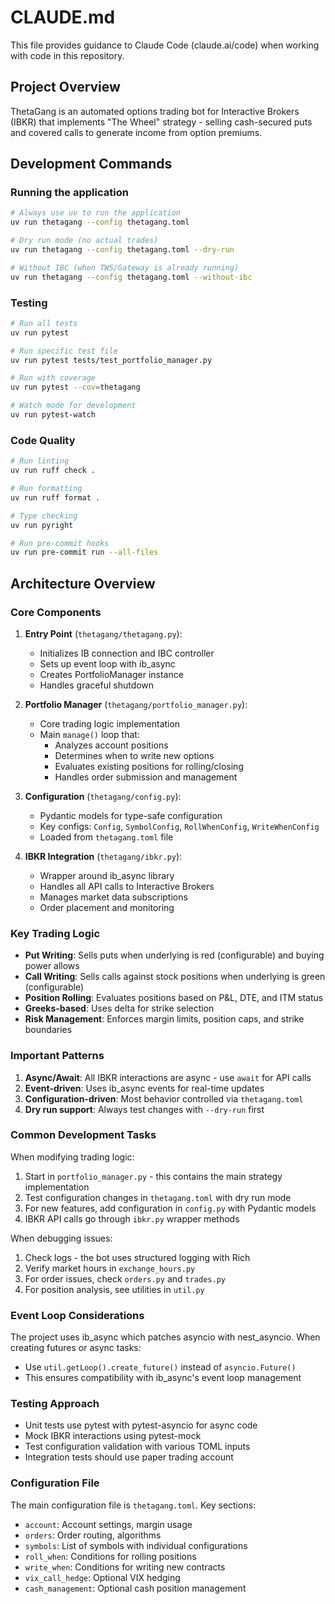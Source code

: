 # CLAUDE.md

This file provides guidance to Claude Code (claude.ai/code) when working with code in this repository.

## Project Overview

ThetaGang is an automated options trading bot for Interactive Brokers (IBKR) that implements "The Wheel" strategy - selling cash-secured puts and covered calls to generate income from option premiums.

## Development Commands

### Running the application
```bash
# Always use uv to run the application
uv run thetagang --config thetagang.toml

# Dry run mode (no actual trades)
uv run thetagang --config thetagang.toml --dry-run

# Without IBC (when TWS/Gateway is already running)
uv run thetagang --config thetagang.toml --without-ibc
```

### Testing
```bash
# Run all tests
uv run pytest

# Run specific test file
uv run pytest tests/test_portfolio_manager.py

# Run with coverage
uv run pytest --cov=thetagang

# Watch mode for development
uv run pytest-watch
```

### Code Quality
```bash
# Run linting
uv run ruff check .

# Run formatting
uv run ruff format .

# Type checking
uv run pyright

# Run pre-commit hooks
uv run pre-commit run --all-files
```

## Architecture Overview

### Core Components

1. **Entry Point** (`thetagang/thetagang.py`):
   - Initializes IB connection and IBC controller
   - Sets up event loop with ib_async
   - Creates PortfolioManager instance
   - Handles graceful shutdown

2. **Portfolio Manager** (`thetagang/portfolio_manager.py`):
   - Core trading logic implementation
   - Main `manage()` loop that:
     - Analyzes account positions
     - Determines when to write new options
     - Evaluates existing positions for rolling/closing
     - Handles order submission and management

3. **Configuration** (`thetagang/config.py`):
   - Pydantic models for type-safe configuration
   - Key configs: `Config`, `SymbolConfig`, `RollWhenConfig`, `WriteWhenConfig`
   - Loaded from `thetagang.toml` file

4. **IBKR Integration** (`thetagang/ibkr.py`):
   - Wrapper around ib_async library
   - Handles all API calls to Interactive Brokers
   - Manages market data subscriptions
   - Order placement and monitoring

### Key Trading Logic

- **Put Writing**: Sells puts when underlying is red (configurable) and buying power allows
- **Call Writing**: Sells calls against stock positions when underlying is green (configurable)
- **Position Rolling**: Evaluates positions based on P&L, DTE, and ITM status
- **Greeks-based**: Uses delta for strike selection
- **Risk Management**: Enforces margin limits, position caps, and strike boundaries

### Important Patterns

1. **Async/Await**: All IBKR interactions are async - use `await` for API calls
2. **Event-driven**: Uses ib_async events for real-time updates
3. **Configuration-driven**: Most behavior controlled via `thetagang.toml`
4. **Dry run support**: Always test changes with `--dry-run` first

### Common Development Tasks

When modifying trading logic:
1. Start in `portfolio_manager.py` - this contains the main strategy implementation
2. Test configuration changes in `thetagang.toml` with dry run mode
3. For new features, add configuration in `config.py` with Pydantic models
4. IBKR API calls go through `ibkr.py` wrapper methods

When debugging issues:
1. Check logs - the bot uses structured logging with Rich
2. Verify market hours in `exchange_hours.py`
3. For order issues, check `orders.py` and `trades.py`
4. For position analysis, see utilities in `util.py`

### Event Loop Considerations

The project uses ib_async which patches asyncio with nest_asyncio. When creating futures or async tasks:
- Use `util.getLoop().create_future()` instead of `asyncio.Future()`
- This ensures compatibility with ib_async's event loop management

### Testing Approach

- Unit tests use pytest with pytest-asyncio for async code
- Mock IBKR interactions using pytest-mock
- Test configuration validation with various TOML inputs
- Integration tests should use paper trading account

### Configuration File

The main configuration file is `thetagang.toml`. Key sections:
- `account`: Account settings, margin usage
- `orders`: Order routing, algorithms
- `symbols`: List of symbols with individual configurations
- `roll_when`: Conditions for rolling positions
- `write_when`: Conditions for writing new contracts
- `vix_call_hedge`: Optional VIX hedging
- `cash_management`: Optional cash position management
